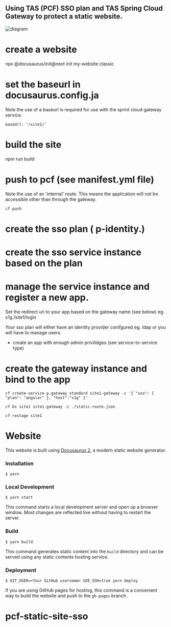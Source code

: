 
## Using TAS (PCF) SSO plan and TAS Spring Cloud Gateway to protect a static website.

![diagram](https://github.com/bmullan-pivotal/pcf-static-site-sso/blob/master/diagram.png?raw=true)


# create a website

npx @docusaurus/init@next init my-website classic

# set the baseurl in docusaurus.config.ja
Note the use of a  baseurl is required for use with the sprint cloud gateway service.

```
baseUrl: '/site1/'
```

# build the site

npm run build

# push to pcf (see manifest.yml file)

Note the use of an 'internal' route. This means the application will not be accessible other than through the gateway.

```
cf push
```

# create the sso plan ( p-identity.<system-domain>)

# create the sso service instance based on the plan

# manage the service instance and register a new app.

Set the redirect uri to your app based on the gateway name (see below)
eg. 
s1g.<apps-domain>/site1/login

Your sso plan will either have an identity provider conifgured eg. ldap or you will have to manage users.

- create an app with enough admin privilidges (see service-to-service type)


# create the gateway instance and bind to the app
```
cf create-service p.gateway standard site1-gateway -c '{ "sso": { "plan": "angular" }, "host":"s1g" }'

cf bs site1 site1-gateway -c ./static-route.json

cf restage site1
```




# Website

This website is built using [Docusaurus 2](https://v2.docusaurus.io/), a modern static website generator.

### Installation

```
$ yarn
```

### Local Development

```
$ yarn start
```

This command starts a local development server and open up a browser window. Most changes are reflected live without having to restart the server.

### Build

```
$ yarn build
```

This command generates static content into the `build` directory and can be served using any static contents hosting service.

### Deployment

```
$ GIT_USER=<Your GitHub username> USE_SSH=true yarn deploy
```

If you are using GitHub pages for hosting, this command is a convenient way to build the website and push to the `gh-pages` branch.
# pcf-static-site-sso
